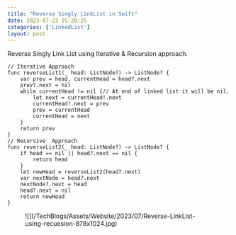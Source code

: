 ```yaml
---
title: "Reverse Singly LinkList in Swift"
date: 2023-07-23 15:20:25
categories: ['LinkedList']
layout: post
---
```


<!-- wp:paragraph -->
<a href="https://leetcode.com/problems/reverse-linked-list/" target="_blank" rel="noopener" title=""></a> Reverse Singly Link List using Iterative & Recursion approach.


<!-- /wp:paragraph -->

<!-- wp:code -->
<pre class="wp-block-code"><code lang="swift" class="language-swift">// Iterative Approach
func reverseList1(_ head: ListNode?) -> ListNode? {
    var prev = head, currentHead = head?.next
    prev?.next = nil
    while currentHead != nil {// At end of linked list it will be nil.
        let next = currentHead!.next
        currentHead!.next = prev
        prev = currentHead
        currentHead = next
    }
    return prev
}
// Recursive  Approach
func reverseList2(_ head: ListNode?) -> ListNode? {
    if head == nil || head?.next == nil {
        return head
    }
    let newHead = reverseList2(head?.next)
    var nextNode = head?.next
    nextNode?.next = head
    head?.next = nil
    return newHead
}</code></pre>
<!-- /wp:code -->

<!-- wp:image {"id":2066,"sizeSlug":"large","linkDestination":"none"} -->
<figure class="wp-block-image size-large">![](/TechBlogs/Assets/Website/2023/07/Reverse-LinkList-using-recuesion-878x1024.jpg)</figure>
<!-- /wp:image -->